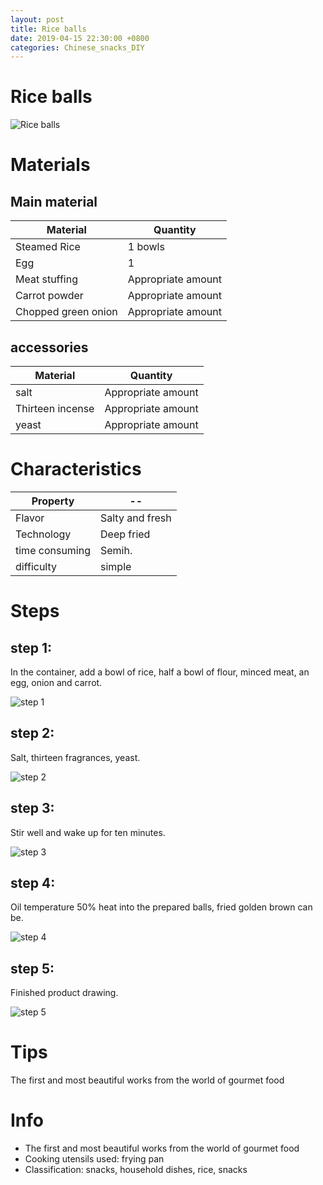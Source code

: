```yaml
---
layout: post
title: Rice balls
date: 2019-04-15 22:30:00 +0800
categories: Chinese_snacks_DIY
---
```


# Rice balls

![Rice balls]({{site.baseurl}}/img/401654/401654.jpg)

# Materials


## Main material

Material|Quantity
--|--
Steamed Rice|1 bowls
Egg|1
Meat stuffing|Appropriate amount
Carrot powder|Appropriate amount
Chopped green onion|Appropriate amount

## accessories

Material|Quantity
--|--
salt|Appropriate amount
Thirteen incense|Appropriate amount
yeast|Appropriate amount

# Characteristics

Property|--
--|--
Flavor|Salty and fresh
Technology|Deep fried
time consuming|Semih.
difficulty|simple

# Steps

## step 1:

In the container, add a bowl of rice, half a bowl of flour, minced meat, an egg, onion and carrot.

![step 1]({{site.baseurl}}/img/401654/1.jpg)

## step 2:

Salt, thirteen fragrances, yeast.

![step 2]({{site.baseurl}}/img/401654/2.jpg)

## step 3:

Stir well and wake up for ten minutes.

![step 3]({{site.baseurl}}/img/401654/3.jpg)

## step 4:

Oil temperature 50% heat into the prepared balls, fried golden brown can be.

![step 4]({{site.baseurl}}/img/401654/4.jpg)

## step 5:

Finished product drawing.

![step 5]({{site.baseurl}}/img/401654/5.jpg)

# Tips

The first and most beautiful works from the world of gourmet food

# Info

- The first and most beautiful works from the world of gourmet food
- Cooking utensils used: frying pan
- Classification: snacks, household dishes, rice, snacks